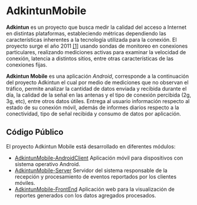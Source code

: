 # AdkintunMobile
**Adkintun** es un proyecto que busca medir la calidad del acceso a Internet en distintas plataformas, estableciendo métricas dependiendo las características inherentes a la tecnología utilizada para la conexión. El proyecto surge el año 2011 [[1]](https://www.fayerwayer.com/2012/04/chile-adkintun-el-proyecto-para-medir-la-calidad-de-la-banda-ancha-en-el-pais/) usando sondas de monitoreo en conexiones particulares, realizando mediciones activas para examinar la velocidad de conexión, latencia a distintos sitios, entre otras características de las conexiones fijas.

**Adkintun Mobile** es una aplicación *Android*, corresponde a la continuación del proyecto Adkintun el cual por medio de mediciones que no observan el tráfico, permite analizar la cantidad de datos enviada y recibida durante el día, la calidad de la señal en las antenas y el tipo de conexión percibida (2g, 3g, etc), entre otros datos útiles. Entrega al usuario información respecto al estado de su conexión móvil, además de informes diarios respecto a la conectividad, tipo de señal recibida y consumo de datos por aplicación.

## Código Público
El proyecto Adkintun Mobile está desarrollado en diferentes módulos:

- [AdkintunMobile-AndroidClient](https://github.com/niclabs/AdkintunMobile-AndroidClient) Aplicación móvil para dispositivos con sistema operativo Android.
- [AdkintunMobile-Server](https://github.com/niclabs/AdkintunMobile-Server) Servidor del sistema responsable de la recepción y procesamiento de eventos reportados por los clientes móviles.
- [AdkintunMobile-FrontEnd](https://github.com/niclabs/AdkintunMobile-FrontEnd) Aplicación web para la visualización de reportes generados con los datos agregados procesados.
